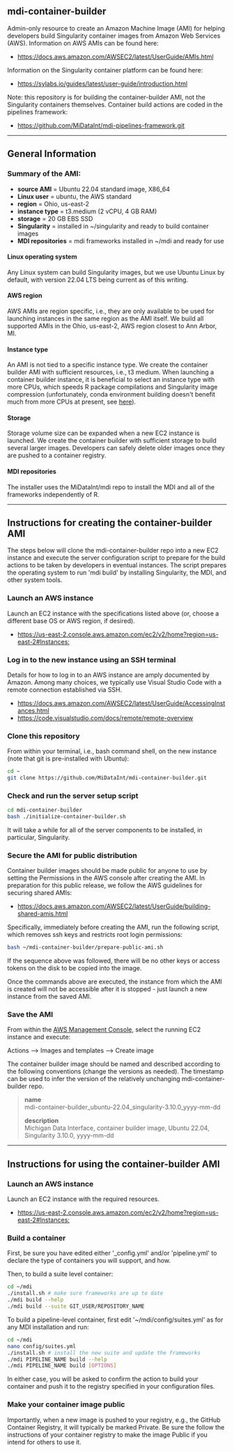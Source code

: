 ## mdi-container-builder

Admin-only resource to create an Amazon Machine Image (AMI) for helping 
developers build Singularity container images from Amazon Web Services (AWS).
Information on AWS AMIs can be found here:  

- <https://docs.aws.amazon.com/AWSEC2/latest/UserGuide/AMIs.html>

Information on the Singularity container platform can be found here:

- <https://sylabs.io/guides/latest/user-guide/introduction.html>

Note: this repository is for building the container-builder AMI,
not the Singularity containers themselves. Container build actions 
are coded in the pipelines framework:

- <https://github.com/MiDataInt/mdi-pipelines-framework.git>

---
## General Information

### Summary of the AMI:

- **source AMI** = Ubuntu 22.04 standard image, X86_64
- **Linux user** = ubuntu, the AWS standard
- **region** = Ohio, us-east-2
- **instance type** = t3.medium (2 vCPU, 4 GB RAM)
- **storage** = 20 GB EBS SSD
- **Singularity** = installed in ~/singularity and ready to build container images
- **MDI repositories** = mdi frameworks installed in ~/mdi and ready for use

#### Linux operating system

Any Linux system can build Singularity images, but we use Ubuntu Linux
by default, with version 22.04 LTS being current as of this writing.

#### AWS region

AWS AMIs are region specific, i.e., they are only available to be used
for launching instances in the same region as the AMI itself. We build all 
supported AMIs in the Ohio, us-east-2, AWS region closest to Ann Arbor, MI.

#### Instance type

An AMI is not tied to a specific instance type. We create the 
container builder AMI with sufficient resources, i.e., t3 medium.
When launching a container builder instance, it is beneficial to 
select an instance type with more CPUs, which speeds R package
compilations and Singularity image compression (unfortunately, 
conda environment building doesn't benefit much from more CPUs at present, 
see [here](https://www.anaconda.com/blog/how-we-made-conda-faster-4-7)).

#### Storage

Storage volume size can be expanded when a new EC2 instance is launched.
We create the container builder with sufficient storage to build
several larger images. Developers can safely delete older images once 
they are pushed to a container registry.

#### MDI repositories

The installer uses the MiDataInt/mdi repo to install the MDI and all
of the frameworks independently of R.

---
## Instructions for creating the container-builder AMI

The steps below will clone the mdi-container-builder repo into a new EC2 
instance and execute the server configuration script to prepare for 
the build actions to be taken by developers in eventual instances.
The script prepares the operating system to run 'mdi build' by
installing Singularity, the MDI, and other system tools. 

### Launch an AWS instance

Launch an EC2 instance with the specifications listed above (or, choose
a different base OS or AWS region, if desired).

- <https://us-east-2.console.aws.amazon.com/ec2/v2/home?region=us-east-2#Instances:>

### Log in to the new instance using an SSH terminal

Details for how to log in to an AWS instance are amply documented by Amazon.
Among many choices, we typically use Visual Studio Code with a remote connection 
established via SSH.

- <https://docs.aws.amazon.com/AWSEC2/latest/UserGuide/AccessingInstances.html>
- <https://code.visualstudio.com/docs/remote/remote-overview>

### Clone this repository

From within your terminal, i.e., bash command shell, on the new instance 
(note that git is pre-installed with Ubuntu):

```bash
cd ~
git clone https://github.com/MiDataInt/mdi-container-builder.git
```

### Check and run the server setup script

```bash
cd mdi-container-builder
bash ./initialize-container-builder.sh
```

It will take a while for all of the server components 
to be installed, in particular, Singularity.

### Secure the AMI for public distribution

Container builder images should be made public for anyone to use by
setting the Permissions in the AWS console after creating the AMI. 
In preparation for this public release, we follow the AWS guidelines
for securing shared AMIs:

- <https://docs.aws.amazon.com/AWSEC2/latest/UserGuide/building-shared-amis.html>

Specifically, immediately before creating the AMI, run the following script, 
which removes ssh keys and restricts root login permissions:

```bash
bash ~/mdi-container-builder/prepare-public-ami.sh
```

If the sequence above was followed, there will be no other keys or access 
tokens on the disk to be copied into the image.

Once the commands above are executed, the 
instance from which the AMI is created will not be accessible
after it is stopped - just launch a new instance from the saved AMI.

### Save the AMI

From within the [AWS Management Console](https://aws.amazon.com/console/), 
select the running EC2 instance and execute:

Actions --> Images and templates --> Create image

The container builder image should be named and described according to the 
following conventions (change the versions as needed). The timestamp can be 
used to infer the version of the relatively unchanging mdi-container-builder repo.

>**name**  
>mdi-container-builder_ubuntu-22.04_singularity-3.10.0_yyyy-mm-dd
>
>**description**  
>Michigan Data Interface, container builder image, Ubuntu 22.04, Singularity 3.10.0, yyyy-mm-dd

---
## Instructions for using the container-builder AMI

### Launch an AWS instance

Launch an EC2 instance with the required resources.

- <https://us-east-2.console.aws.amazon.com/ec2/v2/home?region=us-east-2#Instances:>

### Build a container

First, be sure you have edited either '_config.yml' and/or 'pipeline.yml'
to declare the type of containers you will support, and how.

Then, to build a suite level container:

```bash
cd ~/mdi
./install.sh # make sure frameworks are up to date
./mdi build --help
./mdi build --suite GIT_USER/REPOSITORY_NAME
```

To build a pipeline-level container, first edit '~/mdi/config/suites.yml' as for
any MDI installation and run:

```bash
cd ~/mdi
nano config/suites.yml
./install.sh # install the new suite and update the frameworks
./mdi PIPELINE_NAME build --help
./mdi PIPELINE_NAME build [OPTIONS]
```

In either case, you will be asked to confirm the action to build your container 
and push it to the registry specified in your configuration files.

### Make your container image public

Importantly, when a new image is pushed to your registry, e.g.,
the GitHub Container Registry, it will typically be marked Private.
Be sure the follow the instructions of your container registry
to make the image Public if you intend for others to use it.
